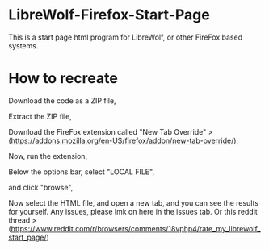 # LibreWolf-Firefox-Start-Page
This is a start page html program for LibreWolf, or other FireFox based systems.

# How to recreate
Download the code as a ZIP file,

Extract the ZIP file,

Download the FireFox extension called "New Tab Override" > (https://addons.mozilla.org/en-US/firefox/addon/new-tab-override/),

Now, run the extension,

Below the options bar, select "LOCAL FILE",

and click "browse", 

Now select the HTML file, and open a new tab, and you can see the results for yourself. Any issues, please lmk on here in the issues tab. Or this reddit thread > (https://www.reddit.com/r/browsers/comments/18vphp4/rate_my_librewolf_start_page/)
